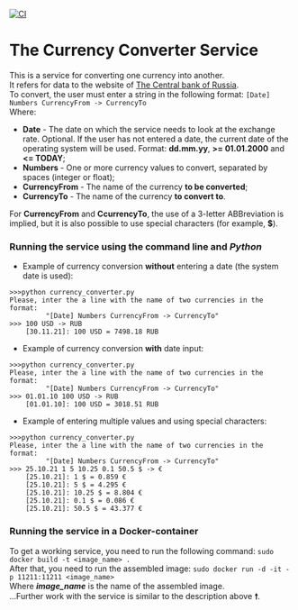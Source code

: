 
[![CI](https://github.com/ShelaevNikita/Currency_converter/actions/workflows/service_ci.yml/badge.svg?branch=main)](https://github.com/ShelaevNikita/Currency_converter/actions/workflows/service_ci.yml)
# The Currency Converter Service

This is a service for converting one currency into another.   
It refers for data to the website of [The Central bank of Russia](https://cbr.ru/).   
To convert, the user must enter a string in the following format: `[Date] Numbers CurrencyFrom -> CurrencyTo`   
Where: 
 - **Date** - The date on which the service needs to look at the exchange rate. Optional. If the user has not entered a date, the current date of the operating system will be used. Format: **dd.mm.yy**, **>= 01.01.2000** and **<= TODAY**;   
 - **Numbers** - One or more currency values to convert, separated by spaces (integer or float);   
 - **CurrencyFrom** - The name of the currency **to be converted**;
 - **CurrencyTo** - The name of the currency **to convert to**.

For **CurrencyFrom** and **CcurrencyTo**, the use of a 3-letter ABBreviation is implied, but it is also possible to use special characters (for example,  **$**).

### Running the service using the command line and ***Python***

- Example of currency conversion **without** entering a date (the system date is used):

```
>>>python currency_converter.py
Please, inter the a line with the name of two currencies in the format:
         "[Date] Numbers CurrencyFrom -> CurrencyTo"
>>> 100 USD -> RUB
    [30.11.21]: 100 USD = 7498.18 RUB
```

- Example of currency conversion **with** date input:

```
>>>python currency_converter.py
Please, inter the a line with the name of two currencies in the format:
         "[Date] Numbers CurrencyFrom -> CurrencyTo"
>>> 01.01.10 100 USD -> RUB
    [01.01.10]: 100 USD = 3018.51 RUB
```

- Example of entering multiple values and using special characters:

```
>>>python currency_converter.py
Please, inter the a line with the name of two currencies in the format:
         "[Date] Numbers CurrencyFrom -> CurrencyTo"
>>> 25.10.21 1 5 10.25 0.1 50.5 $ -> €
    [25.10.21]: 1 $ = 0.859 €
    [25.10.21]: 5 $ = 4.295 €
    [25.10.21]: 10.25 $ = 8.804 €
    [25.10.21]: 0.1 $ = 0.086 €
    [25.10.21]: 50.5 $ = 43.377 €
```

### Running the service in a Docker-container

To get a working service, you need to run the following command:
```sudo docker build -t <image_name> .```   
After that, you need to run the assembled image:
```sudo docker run -d -it -p 11211:11211 <image_name>```   
Where ***image_name*** is the name of the assembled image.   
...Further work with the service is similar to the description above **🠕**.
